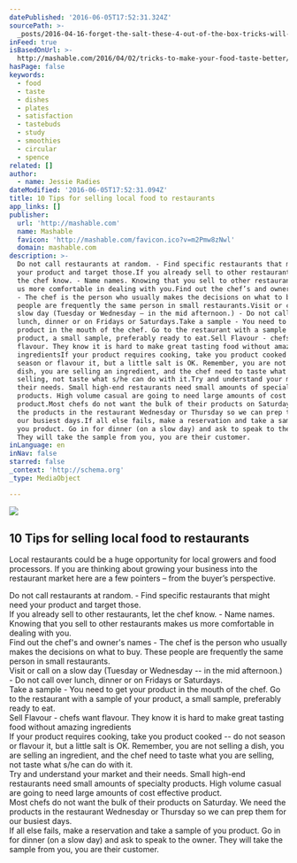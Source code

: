 ```yaml
---
datePublished: '2016-06-05T17:52:31.324Z'
sourcePath: >-
  _posts/2016-04-16-forget-the-salt-these-4-out-of-the-box-tricks-will-make-you.md
inFeed: true
isBasedOnUrl: >-
  http://mashable.com/2016/04/02/tricks-to-make-your-food-taste-better/#VjpZmG0f9iqK
hasPage: false
keywords:
  - food
  - taste
  - dishes
  - plates
  - satisfaction
  - tastebuds
  - study
  - smoothies
  - circular
  - spence
related: []
author:
  - name: Jessie Radies
dateModified: '2016-06-05T17:52:31.094Z'
title: 10 Tips for selling local food to restaurants
app_links: []
publisher:
  url: 'http://mashable.com'
  name: Mashable
  favicon: 'http://mashable.com/favicon.ico?v=m2Pmw8zNwl'
  domain: mashable.com
description: >-
  Do not call restaurants at random. - Find specific restaurants that might need
  your product and target those.If you already sell to other restaurants, let
  the chef know. - Name names. Knowing that you sell to other restaurants makes
  us more comfortable in dealing with you.Find out the chef’s and owner’s names
  - The chef is the person who usually makes the decisions on what to buy. These
  people are frequently the same person in small restaurants.Visit or call on a
  slow day (Tuesday or Wednesday – in the mid afternoon.) - Do not call over
  lunch, dinner or on Fridays or Saturdays.Take a sample - You need to get your
  product in the mouth of the chef. Go to the restaurant with a sample of your
  product, a small sample, preferably ready to eat.Sell Flavour - chefs want
  flavour. They know it is hard to make great tasting food without amazing
  ingredientsIf your product requires cooking, take you product cooked – do not
  season or flavour it, but a little salt is OK. Remember, you are not selling a
  dish, you are selling an ingredient, and the chef need to taste what you are
  selling, not taste what s/he can do with it.Try and understand your market and
  their needs. Small high-end restaurants need small amounts of specialty
  products. High volume casual are going to need large amounts of cost effective
  product.Most chefs do not want the bulk of their products on Saturday. We need
  the products in the restaurant Wednesday or Thursday so we can prep them for
  our busiest days.If all else fails, make a reservation and take a sample of
  you product. Go in for dinner (on a slow day) and ask to speak to the owner.
  They will take the sample from you, you are their customer.
inLanguage: en
inNav: false
starred: false
_context: 'http://schema.org'
_type: MediaObject

---
```

<article style=""><img src="https://s3-us-west-2.amazonaws.com/the-grid-img/p/9fbff060acc48bd4954252e6c35e05b8ef478310.jpg" /><h1>10 Tips for selling local food to restaurants</h1><p>Local restaurants could be a huge opportunity for local growers and food processors. If you are thinking about growing your business into the restaurant market here are a few pointers – from the buyer’s perspective. </p></article>

Do not call restaurants at random. - Find specific restaurants that might need your product and target those.  
If you already sell to other restaurants, let the chef know. - Name names. Knowing that you sell to other restaurants makes us more comfortable in dealing with you.  
Find out the chef's and owner's names - The chef is the person who usually makes the decisions on what to buy. These people are frequently the same person in small restaurants.  
Visit or call on a slow day (Tuesday or Wednesday -- in the mid afternoon.) - Do not call over lunch, dinner or on Fridays or Saturdays.  
Take a sample - You need to get your product in the mouth of the chef. Go to the restaurant with a sample of your product, a small sample, preferably ready to eat.  
Sell Flavour - chefs want flavour. They know it is hard to make great tasting food without amazing ingredients  
If your product requires cooking, take you product cooked -- do not season or flavour it, but a little salt is OK. Remember, you are not selling a dish, you are selling an ingredient, and the chef need to taste what you are selling, not taste what s/he can do with it.  
Try and understand your market and their needs. Small high-end restaurants need small amounts of specialty products. High volume casual are going to need large amounts of cost effective product.  
Most chefs do not want the bulk of their products on Saturday. We need the products in the restaurant Wednesday or Thursday so we can prep them for our busiest days.  
If all else fails, make a reservation and take a sample of you product. Go in for dinner (on a slow day) and ask to speak to the owner. They will take the sample from you, you are their customer.